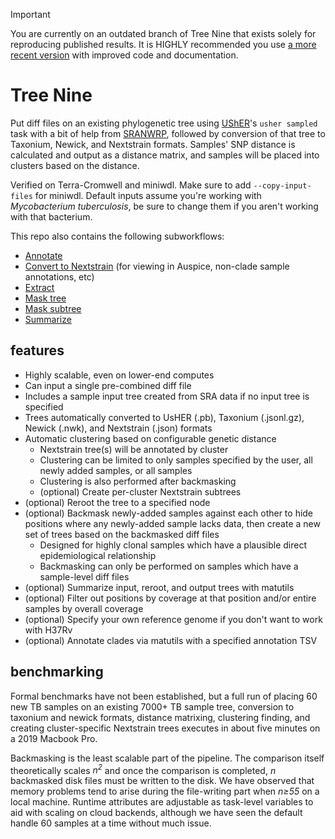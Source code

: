 > [!IMPORTANT]  
> You are currently on an outdated branch of Tree Nine that exists solely for reproducing published results. It is HIGHLY recommended you use [a more recent version](https://github.com/aofarrel/tree_nine) with improved code and documentation.

# Tree Nine
Put diff files on an existing phylogenetic tree using [UShER](https://www.nature.com/articles/s41588-021-00862-7)'s `usher sampled` task with a bit of help from [SRANWRP](https://www.github.com/aofarrel/SRANWRP), followed by conversion of that tree to Taxonium, Newick, and Nextstrain formats. Samples' SNP distance is calculated and output as a distance matrix, and samples will be placed into clusters based on the distance.

Verified on Terra-Cromwell and miniwdl. Make sure to add `--copy-input-files` for miniwdl. Default inputs assume you're working with _Mycobacterium tuberculosis_, be sure to change them if you aren't working with that bacterium.

This repo also contains the following subworkflows:
* [Annotate](./annotate.md)
* [Convert to Nextstrain](./convert_to_nextstrain.md) (for viewing in Auspice, non-clade sample annotations, etc)
* [Extract](./extract.md)
* [Mask tree](./mask_tree.wdl)
* [Mask subtree](./mask_subtree.wdl)
* [Summarize](./summarize.md)

## features
* Highly scalable, even on lower-end computes
* Can input a single pre-combined diff file 
* Includes a sample input tree created from SRA data if no input tree is specified 
* Trees automatically converted to UsHER (.pb), Taxonium (.jsonl.gz), Newick (.nwk), and Nextstrain (.json) formats
* Automatic clustering based on configurable genetic distance
  * Nextstrain tree(s) will be annotated by cluster
  * Clustering can be limited to only samples specified by the user, all newly added samples, or all samples
  * Clustering is also performed after backmasking
  * (optional) Create per-cluster Nextstrain subtrees
* (optional) Reroot the tree to a specified node
* (optional) Backmask newly-added samples against each other to hide positions where any newly-added sample lacks data, then create a new set of trees based on the backmasked diff files
  * Designed for highly clonal samples which have a plausible direct epidemiological relationship 
  * Backmasking can only be performed on samples which have a sample-level diff files
* (optional) Summarize input, reroot, and output trees with matutils
* (optional) Filter out positions by coverage at that position and/or entire samples by overall coverage
* (optional) Specify your own reference genome if you don't want to work with H37Rv
* (optional) Annotate clades via matutils with a specified annotation TSV
 
## benchmarking
Formal benchmarks have not been established, but a full run of placing 60 new TB samples on an existing 7000+ TB sample tree, conversion to taxonium and newick formats, distance matrixing, clustering finding, and creating cluster-specific Nextstrain trees executes in about five minutes on a 2019 Macbook Pro.

Backmasking is the least scalable part of the pipeline. The comparison itself theoretically scales <i>n<sup>2</sup></i> and once the comparison is completed, <i>n</i> backmasked disk files must be written to the disk. We have observed that memory problems tend to arise during the file-writing part when <i>n≥55</i> on a local machine. Runtime attributes are adjustable as task-level variables to aid with scaling on cloud backends, although we have seen the default handle 60 samples at a time without much issue.